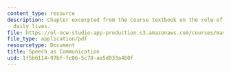 ```yaml
---
content_type: resource
description: Chapter excerpted from the course textbook on the role of speech in our
  daily lives.
file: https://ol-ocw-studio-app-production.s3.amazonaws.com/courses/mas-632-conversational-computer-systems-fall-2008/1f5b611497bffc065c78aa5d033a460f_schmandt_txt_ch1.pdf
file_type: application/pdf
resourcetype: Document
title: Speech as Communication
uid: 1f5b6114-97bf-fc06-5c78-aa5d033a460f
---
```

